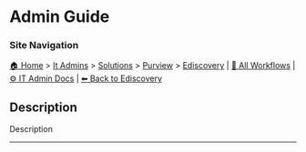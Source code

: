 <!-- description: Documentation about Admin Guide for Your Organization. -->

# Admin Guide

### Site Navigation
[🏠 Home](../../../../README.md) > [It Admins](../../../README.md) > [Solutions](../../README.md) > [Purview](../README.md) > [Ediscovery](README.md) | [📂 All Workflows](../../../../users/users.md) | [⚙ IT Admin Docs](../../../../it-admins/README.md) | [⬅ Back to Ediscovery](README.md)

## Description
Description

---